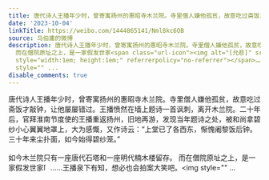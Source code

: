 ```yaml
---
title: 唐代诗人王播年少时，曾寄寓扬州的惠昭寺木兰院。寺里僧人嫌他孤贫，故意吃过斋饭才敲钟，让他屡屡错过。王播愤然在墙上题诗一首讽刺，离开木兰院。二十年后，官...
date: '2023-10-04'
linkTitle: https://weibo.com/1444865141/Nml8kc6OB
source: 马伯庸的微博
description: 唐代诗人王播年少时，曾寄寓扬州的惠昭寺木兰院。寺里僧人嫌他孤贫，故意吃过斋饭才敲钟，让他屡屡错过。王播愤然在墙上题诗一首讽刺，离开木兰院。二十年后，官拜淮南节度使的王播重返扬州，旧地再游，发现当年题诗之处，被和尚拿碧纱小心翼翼地罩上，大为感慨，又作诗云：“上堂已了各西东，惭愧阇黎饭后钟。三十年来尘扑面，如今始得碧纱笼。”<br><br>如今木兰院只有一座唐代石塔和一座明代楠木楼留存。
  而在僧院原址之上，是一家假发世家<span class="url-icon"><img alt="[允悲]" src="https://h5.sinaimg.cn/m/emoticon/icon/default/d_yunbei-a14a649db8.png"
  style="width:1em; height:1em;" referrerpolicy="no-referrer"></span>……王播泉下有知，想必也会拍案大笑吧。<img
  style="" ...
disable_comments: true
---
```

唐代诗人王播年少时，曾寄寓扬州的惠昭寺木兰院。寺里僧人嫌他孤贫，故意吃过斋饭才敲钟，让他屡屡错过。王播愤然在墙上题诗一首讽刺，离开木兰院。二十年后，官拜淮南节度使的王播重返扬州，旧地再游，发现当年题诗之处，被和尚拿碧纱小心翼翼地罩上，大为感慨，又作诗云：“上堂已了各西东，惭愧阇黎饭后钟。三十年来尘扑面，如今始得碧纱笼。”<br><br>如今木兰院只有一座唐代石塔和一座明代楠木楼留存。 而在僧院原址之上，是一家假发世家<span class="url-icon"><img alt="[允悲]" src="https://h5.sinaimg.cn/m/emoticon/icon/default/d_yunbei-a14a649db8.png" style="width:1em; height:1em;" referrerpolicy="no-referrer"></span>……王播泉下有知，想必也会拍案大笑吧。<img style="" ...